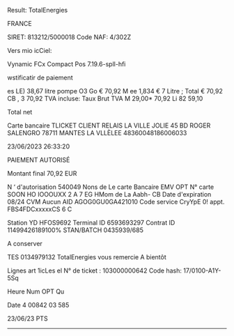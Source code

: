 Result: TotalEnergies

FRANCE

SIRET: 813212/5000018
Code NAF: 4/302Z

Vers mio icCiel:

Vynamic FCx Compact Pos
7.19.6-spll-hfi

wstificatir de paiement

es LE)
38,67 litre pompe O3
Go € 70,92 M ee
1,834 € 7 Litre ;
Total € 70,92
CB , 3 70,92
TVA incluse:
Taux Brut TVA
M 29,00* 70,92 Li 82
59,10

Total net

Carte bancaire
TLICKET CLIENT
RELAIS LA VILLE JOLIE
45 BD ROGER SALENGRO
78711 MANTES LA VLLÈLEE
48360048186006033

23/06/2023 26:33:20

PAIEMENT
AUTORISÉ

Montant final
70,92 EUR

N ‘ d'autorisation 540049
Nons de Le carte
Bancaire EMV OPT
N° carte SOON HO IOOOUXX 2 A 7 EG
HMom de La Aabh- CB
Date d'expiration 08/24
CVM Aucun
AID AGOG0GU0GA421010
Code service
CryYpE 0! appt.
FBS4FDCxxxxxCS 6 C

Station YD HFOS9692
Terminal ID 6593693297
Contrat ID 11499426189100%
STAN/BATCH 0435939/685

A conserver

TES 0134979132
TotalEnergies vous remercie
A bientôt

Lignes art 1icLes el
N° de ticket : 103000000642
Code hash: 17/0100-A1Y-5Sq

Heure Num OPT Qu

Date
4 00842 03 585

23/06/23 PTS

--------------------------------------------


